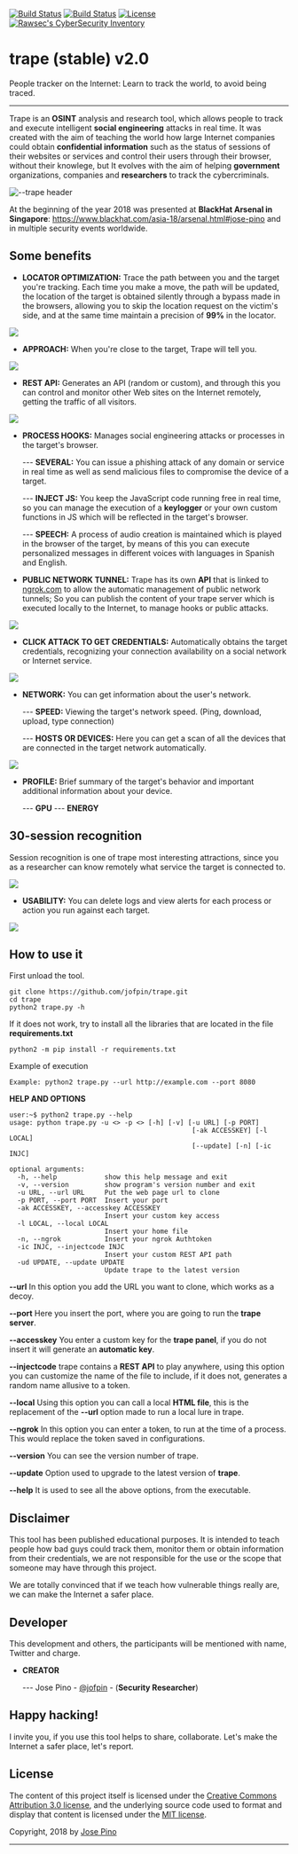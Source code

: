 [![Build Status](https://img.shields.io/github/forks/jofpin/trape.svg)](https://github.com/jofpin/trape)
[![Build Status](https://img.shields.io/github/stars/jofpin/trape.svg)](https://github.com/jofpin/trape)
[![License](https://img.shields.io/github/license/jofpin/trape.svg)](https://github.com/jofpin/trape)
[![Rawsec's CyberSecurity Inventory](https://inventory.rawsec.ml/img/badges/Rawsec-inventoried-FF5050_flat.svg)](https://inventory.rawsec.ml/tools.html#trape)

trape (stable) v2.0
========

People tracker on the Internet: Learn to track the world, to avoid being traced.

---
Trape is an **OSINT** analysis and research tool, which allows people to track and execute intelligent **social engineering** attacks in real time. It was created with the aim of teaching the world how large Internet companies could obtain **confidential information** such as the status of sessions of their websites or services and control their users through their browser, without their knowlege, but It evolves with the aim of helping **government** organizations, companies and **researchers** to track the cybercriminals.

![--trape header](https://i.imgur.com/2ycpXEj.png)


At the beginning of the year 2018 was presented at **BlackHat Arsenal in Singapore**: https://www.blackhat.com/asia-18/arsenal.html#jose-pino and in multiple security events worldwide.

Some benefits
-----------
* **LOCATOR OPTIMIZATION:** Trace the path between you and the target you're tracking. Each time you make a move, the path will be updated, the location of the target is obtained silently through a bypass made in the browsers, allowing you to skip the location request on the victim's side, and at the same time maintain a precision of **99%** in the locator.

![](https://lh3.googleusercontent.com/qwq4LzzLTdFGwsGd8C3c9gxbDaN191s7lnvz75y0trwIMUGSaIu22QyBRgwKXxRwLBC5HGekBJLw9qgD5lnxgszcFVqJ24RVqv3q_T3HzD6wJeQU6oY4VVF8QT6Y83hstqD4C020)
* **APPROACH:** When you're close to the target, Trape will tell you.

![](https://lh4.googleusercontent.com/NFnVGLoDF2BmM_N56w8Vf6cnyg1WWIIKgGC1MeBTKXxcIynMDfC1ZSu43ftoiYnwcBb2gjpVdS4y0zm5K7XAzvXf7bPIt5ZrWQCEq9eQuN8KL-SRPOtBgIZL53AWkJjwhC4gJUcG)

*  **REST API:** Generates an API (random or custom), and through this you can control and monitor other Web sites on the Internet remotely, getting the traffic of all visitors.

![](https://lh6.googleusercontent.com/DtQiYYLoL9di3LPcSSTCZ3AuVMlQaNcDkBdv_fZFX7rztjg_epWmIaA2AlGsWCr5Mwr2nVfLcsg1I5PXEcx87ErLS8JaruvRsEUIkScydXA3JhvbsmJov7qxbKooGgD5u32kmBHW)

* **PROCESS HOOKS:** Manages social engineering attacks or processes in the target's browser.
    
  --- **SEVERAL:** You can issue a phishing attack of any domain or service in real time as well as send malicious files to compromise the device of a target.
    

  ---  **INJECT JS:** You keep the JavaScript code running free in real time, so you can manage the execution of a **keylogger** or your own custom functions in JS which will be reflected in the target's browser.
    
  ---   **SPEECH:** A process of audio creation is maintained which is played in the browser of the target, by means of this you can execute personalized messages in different voices with languages in Spanish and English.
    

  

* **PUBLIC NETWORK TUNNEL:** Trape has its own **API** that is linked to [ngrok.com](https://ngrok.com) to allow the automatic management of public network tunnels; So you can publish the content of your trape server which is executed locally to the Internet, to manage hooks or public attacks.

![](https://lh5.googleusercontent.com/_f3zaCeZya_5AKaCoaPexyJVpNA7fiRqYQ9WBRiGLsHcx1W5V61V-VENeIRF2QbqvpenyOJ1AYyreTmOr2MWbf9PYu4qXF-tbYWi7qp6ZWeOwvoG3LYUdpjp3pAK9mIAQZzPJwAO)


* **CLICK ATTACK TO GET CREDENTIALS:** Automatically obtains the target credentials, recognizing your connection availability on a social network or Internet service.

![](https://lh4.googleusercontent.com/IN8xWfHjGPRQ__-QwTXebG-087m4JzDIVFWtSlUtrnRpDn2d0U1cnQdNGqLQZA35-fneej1iTpkxgHZCq_pWZLlCd1SmyLZ-WJ5Juj2KbtyNbX4jI1oLUtqupxieH91mX65_ZmHy)

* **NETWORK:** You can get information about the user's network.

  ---  **SPEED:** Viewing the target's network speed. (Ping, download, upload, type connection)

  --- **HOSTS OR DEVICES:** Here you can get a scan of all the devices that are connected in the target network automatically.

![](https://lh3.googleusercontent.com/gkOWunWn7ge5yJt00lMBN_7GwSUxrAQV2y64ysyrjmD-vz_lO3bu6UkRjPJF8OljxyMTNlWVA9W8gVU3U0iI3RrECNNkr7H44Lz6z5Zj3-bA_hDF5TnTSoV_6584qFvuLkmShTQD)


* **PROFILE:** Brief summary of the target's behavior and important additional information about your device.

  ---   **GPU**
  ---   **ENERGY**

30-session recognition
-------
Session recognition is one of trape most interesting attractions, since you as a researcher can know remotely what service the target is connected to.

![](https://lh6.googleusercontent.com/IFxIh7Eemr63kycj2eBzJYvevCzLH5DkQGWUKzPx_Okn4WoExPl0LR7Qj-cSc0WF0rs9Ew6DJMwcyirZd0kdfLpdrqQ2700P_xdxW7wpZ7K6OWi8pluLKivHtU45HD4VtyM0lLwh)

* **USABILITY:** You can delete logs and view alerts for each process or action you run against each target.
 
 ![](https://lh4.googleusercontent.com/dXx1lRG2z-ZlSIlQyTx_ra7sbkgKG2jeqGjIt86GebFiAaZyFDA4vy3QBLACd-1wOz4zdSIARWvo3hK2mEvrSJ6VPDSiOZgMLB4rUYXKDHrone0xIB3bwhAKPnsJUcuKW9xf_-sG)
 
How to use it
-------
 First unload the tool.
```
git clone https://github.com/jofpin/trape.git
cd trape
python2 trape.py -h
```
If it does not work, try to install all the libraries that are located in the file **requirements.txt**
```
python2 -m pip install -r requirements.txt
```

Example of execution
```
Example: python2 trape.py --url http://example.com --port 8080
```

**HELP  AND OPTIONS**
```
user:~$ python2 trape.py --help
usage: python trape.py -u <> -p <> [-h] [-v] [-u URL] [-p PORT]
                                              [-ak ACCESSKEY] [-l LOCAL]
                                              [--update] [-n] [-ic INJC]

optional arguments:
  -h, --help            show this help message and exit
  -v, --version         show program's version number and exit
  -u URL, --url URL     Put the web page url to clone
  -p PORT, --port PORT  Insert your port
  -ak ACCESSKEY, --accesskey ACCESSKEY
                        Insert your custom key access
  -l LOCAL, --local LOCAL
                        Insert your home file
  -n, --ngrok           Insert your ngrok Authtoken
  -ic INJC, --injectcode INJC
                        Insert your custom REST API path
  -ud UPDATE, --update UPDATE
                        Update trape to the latest version
```

**--url**  In this option you add the URL you want to clone, which works as a decoy.

**--port**  Here you insert the port, where you are going to run the  **trape server**.

**--accesskey**  You enter a custom key for the  **trape panel**, if you do not insert it will generate an  **automatic key**.

**--injectcode**  trape contains a  **REST API**  to play anywhere, using this option you can customize the name of the file to include, if it does not, generates a random name allusive to a token.

**--local**  Using this option you can call a local **HTML file**, this is the replacement of the  **--url**  option made to run a local lure in trape.

**--ngrok**  In this option you can enter a token, to run at the time of a process. This would replace the token saved in configurations.

**--version**  You can see the version number of trape.

**--update**  Option used to upgrade to the latest version of **trape**.

**--help**  It is used to see all the above options, from the executable.


Disclaimer
-------
This tool has been published educational purposes. It is intended to teach people how bad guys could track them, monitor them or obtain information from their credentials, we are not responsible for the use or the scope that someone may have through this project.

We are totally convinced that if we teach how vulnerable things really are, we can make the Internet a safer place.

Developer
-------
This development and others, the participants will be mentioned with name, Twitter and charge.

* **CREATOR**

  --- Jose Pino - [@jofpin](https://twitter.com/jofpin) - (**Security Researcher**) 
 

Happy hacking!
-------
I invite you, if you use this tool helps to share, collaborate. Let's make the Internet a safer place, let's report.


## License

The content of this project itself is licensed under the [Creative Commons Attribution 3.0 license](http://creativecommons.org/licenses/by/3.0/us/deed.en_US), and the underlying source code used to format and display that content is licensed under the [MIT license](http://opensource.org/licenses/mit-license.php).

Copyright, 2018 by [Jose Pino](https://twitter.com/jofpin) 

-------------
